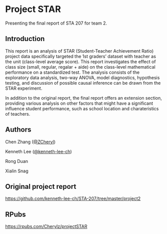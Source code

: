 # Project STAR
Presenting the final report of STA 207 for team 2.

## Introduction

This report is an analysis of STAR (Student-Teacher Achievement Ratio) project data specifically targeted the 1st graders’ dataset with teacher as the unit (class-level average score). This report investigates the effect of class size (small, regular, regalar + aide) on the class-level mathematical performance on a standardized test. The analysis consists of the exploratory data analysis, two-way ANOVA, model diagnostics, hypothesis testing, and discussion of possible causal inference can be drawn from the STAR experiment.

In addition to the original report, the final report offers an extension section, providing various analysis on other factors that might have a significant influence student performance, such as school location and charateristics of teachers.  

## Authors
Chen Zhang ([@ZCheryl](https://github.com/ZCheryl))

Kenneth Lee ([@kenneth-lee-ch](https://github.com/kenneth-lee-ch))

Rong Duan

Xialin Snag

## Original project report
https://github.com/kenneth-lee-ch/STA-207/tree/master/project2

## RPubs
https://rpubs.com/Cherylz/projectSTAR

